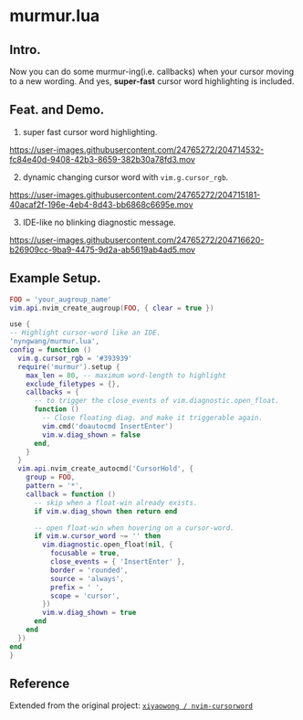 murmur.lua
===

## Intro.

Now you can do some murmur-ing(i.e. callbacks) when your cursor moving to a new wording. And yes, **super-fast** cursor word highlighting is included.


## Feat. and Demo.

1. super fast cursor word highlighting.

https://user-images.githubusercontent.com/24765272/204714532-fc84e40d-9408-42b3-8659-382b30a78fd3.mov

2. dynamic changing cursor word with `vim.g.cursor_rgb`.

https://user-images.githubusercontent.com/24765272/204715181-40acaf2f-196e-4eb4-8d43-bb6868c6695e.mov

3. IDE-like no blinking diagnostic message.

https://user-images.githubusercontent.com/24765272/204716620-b26909cc-9ba9-4475-9d2a-ab5619ab4ad5.mov


## Example Setup.

```lua
FOO = 'your_augroup_name'
vim.api.nvim_create_augroup(FOO, { clear = true })

use {
-- Highlight cursor-word like an IDE.
'nyngwang/murmur.lua',
config = function ()
  vim.g.cursor_rgb = '#393939'
  require('murmur').setup {
    max_len = 80, -- maximum word-length to highlight
    exclude_filetypes = {},
    callbacks = {
      -- to trigger the close_events of vim.diagnostic.open_float.
      function ()
        -- Close floating diag. and make it triggerable again.
        vim.cmd('doautocmd InsertEnter')
        vim.w.diag_shown = false
      end,
    }
  }
  vim.api.nvim_create_autocmd('CursorHold', {
    group = FOO,
    pattern = '*',
    callback = function ()
      -- skip when a float-win already exists.
      if vim.w.diag_shown then return end

      -- open float-win when hovering on a cursor-word.
      if vim.w.cursor_word ~= '' then
        vim.diagnostic.open_float(nil, {
          focusable = true,
          close_events = { 'InsertEnter' },
          border = 'rounded',
          source = 'always',
          prefix = ' ',
          scope = 'cursor',
        })
        vim.w.diag_shown = true
      end
    end
  })
end
}
```

## Reference

Extended from the original project: [`xiyaowong / nvim-cursorword`](https://github.com/xiyaowong/nvim-cursorword)


